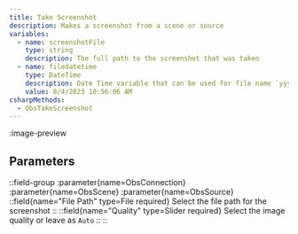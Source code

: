 ```yaml
---
title: Take Screenshot
description: Makes a screenshot from a scene or source
variables:
  - name: screenshotFile
    type: string
    description: The full path to the screenshot that was taken
  - name: filedatetime
    type: DateTime
    description: Date Time variable that can be used for file name `yyyyMMdd.hhmmss`
    value: 8/4/2023 10:56:06 AM
csharpMethods:
  - ObsTakeScreenshot
---
```


:image-preview

## Parameters
::field-group
  :parameter{name=ObsConnection}
  :parameter{name=ObsScene}
  :parameter{name=ObsSource}
  ::field{name="File Path" type=File required}
    Select the file path for the screenshot
  ::
  ::field{name="Quality" type=Slider required}
    Select the image quality or leave as `Auto`
  ::
::